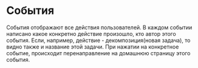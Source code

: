 События
===========
 События отображают все действия пользователей. 
В каждом событии написано какое конкретно действие произошло, кто автор этого события.
 Если, например, действие - декомпозиция(новая задача), то видно также и название этой задачи. 
 При нажатии на конкретное событие, происходит перенаправление на домашнюю страницу этого события. 
